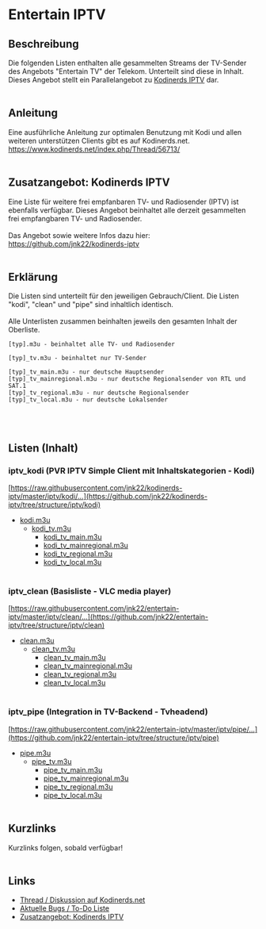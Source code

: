 # Entertain IPTV
## Beschreibung
Die folgenden Listen enthalten alle gesammelten Streams der TV-Sender des Angebots "Entertain TV" der Telekom.
Unterteilt sind diese in Inhalt.
<br>
Dieses Angebot stellt ein Parallelangebot zu [Kodinerds IPTV](https://github.com/jnk22/Kodinerds-iptv) dar.
<br><br>
## Anleitung
Eine ausführliche Anleitung zur optimalen Benutzung mit Kodi und allen weiteren unterstützen Clients gibt es auf Kodinerds.net.
<br>
https://www.kodinerds.net/index.php/Thread/56713/
<br><br>
## Zusatzangebot: Kodinerds IPTV
Eine Liste für weitere frei empfanbaren TV- und Radiosender (IPTV) ist ebenfalls verfügbar.
Dieses Angebot beinhaltet alle derzeit gesammelten frei empfangbaren TV- und Radiosender.
<br><br>
Das Angebot sowie weitere Infos dazu hier: https://github.com/jnk22/kodinerds-iptv
<br><br>
## Erklärung
Die Listen sind unterteilt für den jeweiligen Gebrauch/Client. Die Listen "kodi", "clean" und "pipe" sind inhaltlich identisch. 
<br><br>
Alle Unterlisten zusammen beinhalten jeweils den gesamten Inhalt der Oberliste.
```
[typ].m3u - beinhaltet alle TV- und Radiosender

[typ]_tv.m3u - beinhaltet nur TV-Sender

[typ]_tv_main.m3u - nur deutsche Hauptsender
[typ]_tv_mainregional.m3u - nur deutsche Regionalsender von RTL und SAT.1
[typ]_tv_regional.m3u - nur deutsche Regionalsender
[typ]_tv_local.m3u - nur deutsche Lokalsender
```
<br><br>
## Listen (Inhalt)
### iptv_kodi (PVR IPTV Simple Client mit Inhaltskategorien - Kodi)
[https://raw.githubusercontent.com/jnk22/kodinerds-iptv/master/iptv/kodi/...](https://github.com/jnk22/kodinerds-iptv/tree/structure/iptv/kodi)
* [kodi.m3u](https://raw.githubusercontent.com/jnk22/kodinerds-iptv/master/iptv/kodi/kodi.m3u)
  * [kodi_tv.m3u](https://raw.githubusercontent.com/jnk22/kodinerds-iptv/master/iptv/kodi/kodi_tv.m3u)
    * [kodi_tv_main.m3u](https://raw.githubusercontent.com/jnk22/kodinerds-iptv/master/iptv/kodi/kodi_tv_main.m3u)
    * [kodi_tv_mainregional.m3u](https://raw.githubusercontent.com/jnk22/kodinerds-iptv/master/iptv/kodi/kodi_tv_mainregional.m3u)
    * [kodi_tv_regional.m3u](https://raw.githubusercontent.com/jnk22/kodinerds-iptv/master/iptv/kodi/kodi_tv_regional.m3u)
    * [kodi_tv_local.m3u](https://raw.githubusercontent.com/jnk22/kodinerds-iptv/master/iptv/kodi/kodi_tv_local.m3u)
<br><br>
### iptv_clean (Basisliste - VLC media player)
[https://raw.githubusercontent.com/jnk22/entertain-iptv/master/iptv/clean/...](https://github.com/jnk22/entertain-iptv/tree/structure/iptv/clean)
* [clean.m3u](https://raw.githubusercontent.com/jnk22/entertain-iptv/master/iptv/clean/clean.m3u)
  * [clean_tv.m3u](https://raw.githubusercontent.com/jnk22/entertain-iptv/master/iptv/clean/clean_tv.m3u)
    * [clean_tv_main.m3u](https://raw.githubusercontent.com/jnk22/entertain-iptv/master/iptv/clean/clean_tv_main.m3u)
    * [clean_tv_mainregional.m3u](https://raw.githubusercontent.com/jnk22/entertain-iptv/master/iptv/clean/clean_tv_mainregional.m3u)
    * [clean_tv_regional.m3u](https://raw.githubusercontent.com/jnk22/entertain-iptv/master/iptv/clean/clean_tv_regional.m3u)
    * [clean_tv_local.m3u](https://raw.githubusercontent.com/jnk22/entertain-iptv/master/iptv/clean/clean_tv_local.m3u)
<br><br>
### iptv_pipe (Integration in TV-Backend - Tvheadend)
[https://raw.githubusercontent.com/jnk22/entertain-iptv/master/iptv/pipe/...](https://github.com/jnk22/entertain-iptv/tree/structure/iptv/pipe)
* [pipe.m3u](https://raw.githubusercontent.com/jnk22/entertain-iptv/master/iptv/pipe/pipe.m3u)
  * [pipe_tv.m3u](https://raw.githubusercontent.com/jnk22/entertain-iptv/master/iptv/pipe/pipe_tv.m3u)
    * [pipe_tv_main.m3u](https://raw.githubusercontent.com/jnk22/entertain-iptv/master/iptv/pipe/pipe_tv_main.m3u)
    * [pipe_tv_mainregional.m3u](https://raw.githubusercontent.com/jnk22/entertain-iptv/master/iptv/pipe/pipe_tv_mainregional.m3u)
    * [pipe_tv_regional.m3u](https://raw.githubusercontent.com/jnk22/entertain-iptv/master/iptv/pipe/pipe_tv_regional.m3u)
    * [pipe_tv_local.m3u](https://raw.githubusercontent.com/jnk22/entertain-iptv/master/iptv/pipe/pipe_tv_local.m3u)
<br><br>
## Kurzlinks
Kurzlinks folgen, sobald verfügbar!
<br><br>
## Links
* [Thread / Diskussion auf Kodinerds.net](https://www.kodinerds.net/index.php/Thread/56713/)
* [Aktuelle Bugs / To-Do Liste](https://github.com/jnk22/entertain-iptv/issues)
* [Zusatzangebot: Kodinerds IPTV](https://github.com/jnk22/kodinerds-iptv)
